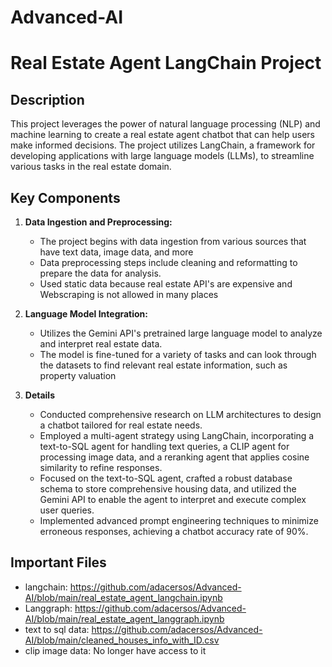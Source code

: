 # Advanced-AI

# Real Estate Agent LangChain Project

## Description

This project leverages the power of natural language processing (NLP) and machine learning to create a real estate agent chatbot that can help users make informed decisions. The project utilizes LangChain, a framework for developing applications with large language models (LLMs), to streamline various tasks in the real estate domain.

## Key Components

1. **Data Ingestion and Preprocessing:**
   - The project begins with data ingestion from various sources that have text data, image data, and more
   - Data preprocessing steps include cleaning and reformatting to prepare the data for analysis.
   - Used static data because real estate API's are expensive and Webscraping is not allowed in many places
     
2. **Language Model Integration:**
   - Utilizes the Gemini API's pretrained large language model to analyze and interpret real estate data.
   - The model is fine-tuned for a variety of tasks and can look through the datasets to find relevant real estate information, such as property valuation

3. **Details**
   - Conducted comprehensive research on LLM architectures to design a chatbot tailored for real estate needs.
   - Employed a multi-agent strategy using LangChain, incorporating a text-to-SQL agent for handling text queries, a CLIP agent for processing image data, and a reranking agent that applies cosine similarity to refine responses.
   - Focused on the text-to-SQL agent, crafted a robust database schema to store comprehensive housing data, and utilized the Gemini API to enable the agent to interpret and execute complex user queries.
   - Implemented advanced prompt engineering techniques to minimize erroneous responses, achieving a chatbot accuracy rate of 90%.

## Important Files
- langchain: https://github.com/adacersos/Advanced-AI/blob/main/real_estate_agent_langchain.ipynb
- Langgraph: https://github.com/adacersos/Advanced-AI/blob/main/real_estate_agent_langgraph.ipynb
- text to sql data: https://github.com/adacersos/Advanced-AI/blob/main/cleaned_houses_info_with_ID.csv
- clip image data: No longer have access to it
